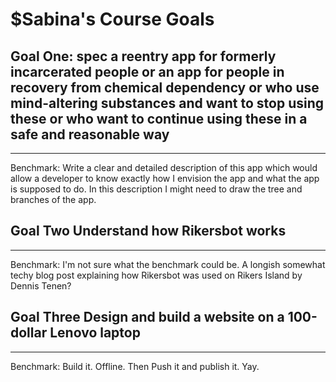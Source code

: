 
# $Sabina's Course Goals

## Goal One: spec a reentry app for formerly incarcerated people or an app for people in recovery from chemical dependency or who use mind-altering substances and want to stop using these or who want to continue using these in a safe and reasonable way


-----

Benchmark: Write a clear and detailed description of this app which would allow a developer to know exactly how I envision the app and what the app is supposed to do. In this description I might need to draw the tree and branches of the app.  


## Goal Two Understand how Rikersbot works

-----

Benchmark: I'm not sure what the benchmark could be. A longish somewhat techy blog post explaining how Rikersbot was used on Rikers Island by Dennis Tenen?

## Goal Three Design and build a website on a 100-dollar Lenovo laptop

-----

Benchmark: Build it. Offline. Then Push it and publish it. Yay. 


